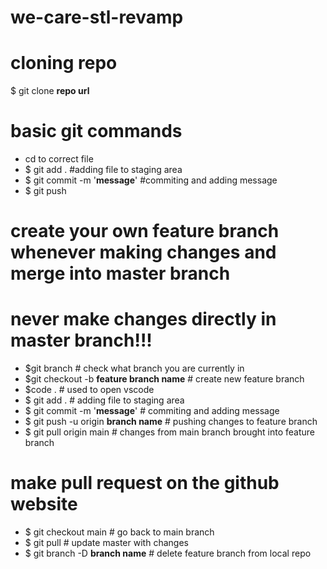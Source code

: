# we-care-stl-revamp

# cloning repo
$ git clone **repo url**


# basic git commands

 - cd to correct file
 - $ git add .                  #adding file to staging area
 - $ git commit -m '**message**'  #commiting and adding message
 - $ git push 


# create your own feature branch whenever making changes and merge into master branch

# never make changes directly in master branch!!!

- $git branch                            # check what branch you are currently in
- $git checkout -b **feature branch name** # create new feature branch
- $code .                                # used to open vscode
- $ git add .                            # adding file to staging area
- $ git commit -m '**message**'            # commiting and adding message
- $ git push -u origin **branch name**     # pushing changes to feature branch
- $ git pull origin main                 # changes from main branch brought into feature branch

# make pull request on the github website

- $ git checkout main                    # go back to main branch
- $ git pull                             # update master with changes
- $ git branch -D **branch name**          # delete feature branch from local repo